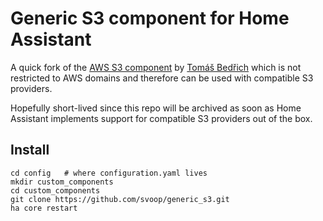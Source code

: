 # Generic S3 component for Home Assistant

A quick fork of the [AWS S3 component](https://github.com/home-assistant/core/tree/dev/homeassistant/components/aws_s3) by [
Tomáš Bedřich](https://github.com/tomasbedrich) which is not restricted to AWS domains and therefore can be used with compatible S3 providers.

Hopefully short-lived since this repo will be archived as soon as Home Assistant implements support for compatible S3 providers out of the box.

## Install

```
cd config   # where configuration.yaml lives
mkdir custom_components
cd custom_components
git clone https://github.com/svoop/generic_s3.git
ha core restart
```

